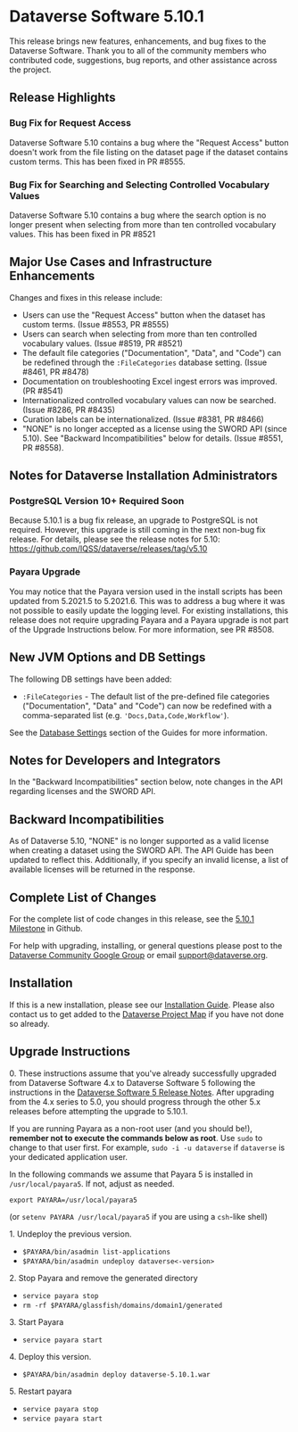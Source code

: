 # Dataverse Software 5.10.1

This release brings new features, enhancements, and bug fixes to the Dataverse Software. Thank you to all of the community members who contributed code, suggestions, bug reports, and other assistance across the project.

## Release Highlights

### Bug Fix for Request Access

Dataverse Software 5.10 contains a bug where the "Request Access" button doesn't work from the file listing on the dataset page if the dataset contains custom terms. This has been fixed in PR #8555.

### Bug Fix for Searching and Selecting Controlled Vocabulary Values

Dataverse Software 5.10 contains a bug where the search option is no longer present when selecting from more than ten controlled vocabulary values. This has been fixed in PR #8521

## Major Use Cases and Infrastructure Enhancements

Changes and fixes in this release include:

- Users can use the "Request Access" button when the dataset has custom terms. (Issue #8553, PR #8555)
- Users can search when selecting from more than ten controlled vocabulary values. (Issue #8519, PR #8521)
- The default file categories ("Documentation", "Data", and "Code") can be redefined through the `:FileCategories` database setting. (Issue #8461, PR #8478)
- Documentation on troubleshooting Excel ingest errors was improved. (PR #8541)
- Internationalized controlled vocabulary values can now be searched. (Issue #8286, PR #8435)
- Curation labels can be internationalized. (Issue #8381, PR #8466)
- "NONE" is no longer accepted as a license using the SWORD API (since 5.10). See "Backward Incompatibilities" below for details. (Issue #8551, PR #8558).

## Notes for Dataverse Installation Administrators

### PostgreSQL Version 10+ Required Soon

Because 5.10.1 is a bug fix release, an upgrade to PostgreSQL is not required. However, this upgrade is still coming in the next non-bug fix release. For details, please see the release notes for 5.10: https://github.com/IQSS/dataverse/releases/tag/v5.10

### Payara Upgrade

You may notice that the Payara version used in the install scripts has been updated from 5.2021.5 to 5.2021.6. This was to address a bug where it was not possible to easily update the logging level. For existing installations, this release does not require upgrading Payara and a Payara upgrade is not part of the Upgrade Instructions below. For more information, see PR #8508.

## New JVM Options and DB Settings

The following DB settings have been added:

- `:FileCategories` - The default list of the pre-defined file categories ("Documentation", "Data" and "Code") can now be redefined with a comma-separated list (e.g. `'Docs,Data,Code,Workflow'`).

See the [Database Settings](https://guides.dataverse.org/en/5.10.1/installation/config.html#database-settings) section of the Guides for more information.

## Notes for Developers and Integrators

In the "Backward Incompatibilities" section below, note changes in the API regarding licenses and the SWORD API.

## Backward Incompatibilities

As of Dataverse 5.10, "NONE" is no longer supported as a valid license when creating a dataset using the SWORD API. The API Guide has been updated to reflect this. Additionally, if you specify an invalid license, a list of available licenses will be returned in the response.

## Complete List of Changes

For the complete list of code changes in this release, see the [5.10.1 Milestone](https://github.com/IQSS/dataverse/milestone/102?closed=1) in Github.

For help with upgrading, installing, or general questions please post to the [Dataverse Community Google Group](https://groups.google.com/forum/#!forum/dataverse-community) or email support@dataverse.org.

## Installation

If this is a new installation, please see our [Installation Guide](https://guides.dataverse.org/en/5.10.1/installation/). Please also contact us to get added to the [Dataverse Project Map](https://guides.dataverse.org/en/5.10.1/installation/config.html#putting-your-dataverse-installation-on-the-map-at-dataverse-org) if you have not done so already.

## Upgrade Instructions

0\. These instructions assume that you've already successfully upgraded from Dataverse Software 4.x to Dataverse Software 5 following the instructions in the [Dataverse Software 5 Release Notes](https://github.com/IQSS/dataverse/releases/tag/v5.0). After upgrading from the 4.x series to 5.0, you should progress through the other 5.x releases before attempting the upgrade to 5.10.1.

If you are running Payara as a non-root user (and you should be!), **remember not to execute the commands below as root**. Use `sudo` to change to that user first. For example, `sudo -i -u dataverse` if `dataverse` is your dedicated application user.  

In the following commands we assume that Payara 5 is installed in `/usr/local/payara5`. If not, adjust as needed.

`export PAYARA=/usr/local/payara5`

(or `setenv PAYARA /usr/local/payara5` if you are using a `csh`-like shell)

1\. Undeploy the previous version.

- `$PAYARA/bin/asadmin list-applications`
- `$PAYARA/bin/asadmin undeploy dataverse<-version>`

2\. Stop Payara and remove the generated directory

- `service payara stop`
- `rm -rf $PAYARA/glassfish/domains/domain1/generated`

3\. Start Payara

- `service payara start`
  
4\. Deploy this version.

- `$PAYARA/bin/asadmin deploy dataverse-5.10.1.war`

5\. Restart payara

- `service payara stop`
- `service payara start`
